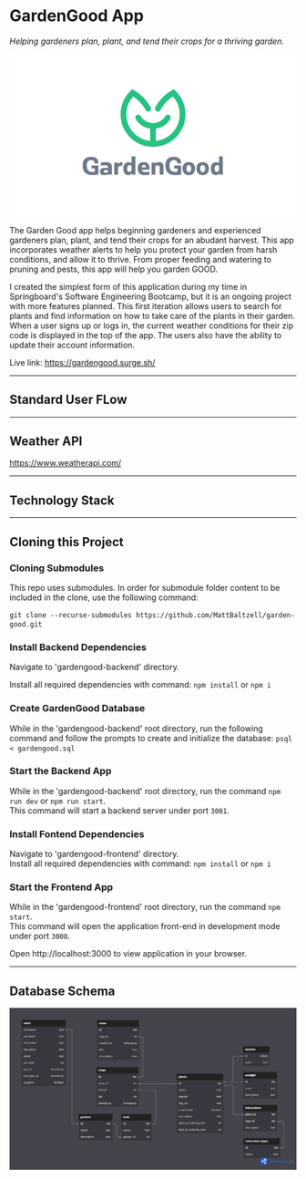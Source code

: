 <!-- a. The title of your site and a link to the URL where it is deployed -->

# **GardenGood App**

_Helping gardeners plan, plant, and tend their crops for a thriving garden._

![GardenGood](./Proposal/img/gg_logo.png)

<!-- b. Describe what your website does -->

The Garden Good app helps beginning gardeners and experienced gardeners plan, plant, and tend their crops for an abudant harvest. This app incorporates weather alerts to help you protect your garden from harsh conditions, and allow it to thrive. From proper feeding and watering to pruning and pests, this app will help you garden GOOD.

I created the simplest form of this application during my time in Springboard's Software Engineering Bootcamp, but it is an ongoing project with more features planned. This first iteration allows users to search for plants and find information on how to take care of the plants in their garden. When a user signs up or logs in, the current weather conditions for their zip code is displayed in the top of the app. The users also have the ability to update their account information.

Live link: https://gardengood.surge.sh/

---

<!-- c. List the features you implemented and explain why you chose those features to implement -->
<!-- d. Where your tests are and how to run them -->
<!-- e. Walk someone through the standard user flow for the website -->

## Standard User FLow

<!-- f. Keep the API in there, and if you have anything to say about the API then add some notes. If you have created your own API, please document the process. -->

---

## Weather API

https://www.weatherapi.com/

---

<!-- g. Identify the technology stack used to create your website -->

## Technology Stack

---

<!-- h. Include anything else that you feel is important to share -->

## Cloning this Project

### **Cloning Submodules**

This repo uses submodules. In order for submodule folder content to be included in the clone, use the following command:

```
git clone --recurse-submodules https://github.com/MattBaltzell/garden-good.git
```

### **Install Backend Dependencies**

Navigate to 'gardengood-backend' directory.

Install all required dependencies with command: `npm install` or `npm i`

### **Create GardenGood Database**

While in the 'gardengood-backend' root directory, run the following command and follow the prompts to create and initialize the database: `psql < gardengood.sql`

### **Start the Backend App**

While in the 'gardengood-backend' root directory, run the command `npm run dev` or `npm run start`.  
This command will start a backend server under port `3001`.

### **Install Fontend Dependencies**

Navigate to 'gardengood-frontend' directory.  
Install all required dependencies with command: `npm install` or `npm i`

### **Start the Frontend App**

While in the 'gardengood-frontend' root directory, run the command `npm start`.  
This command will open the application front-end in development mode under port `3000`.

Open http://localhost:3000 to view application in your browser.

---

## Database Schema

![database schema](./Proposal/img/GardenGood_db-schema.png)
